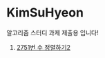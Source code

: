 # KimSuHyeon
알고리즘 스터디 과제 제출용 입니다!

1. [2751번 수 정렬하기2](https://github.com/Algorithm-P0/KimSuHyeon/blob/master/2751-%EC%88%98%EC%A0%95%EB%A0%AC%ED%95%98%EA%B8%B0.md)
